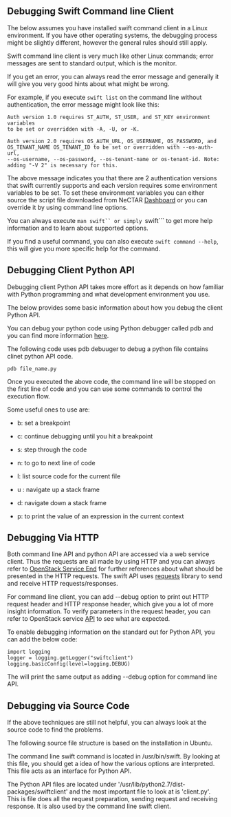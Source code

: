 ## Debugging Swift Command line Client

The below assumes you have installed swift command client in a Linux
environment. If you have other operating systems, the debugging process might be
slightly different, however the general rules should still apply.

Swift command line client is very much like other Linux commands; error messages
are sent to standard output, which is the monitor.

If you get an error, you can always read the error message and generally it will
give you very good hints about what might be wrong.

For example, if you execute ```swift list``` on the command line without
authentication, the error message might look like this:

```
Auth version 1.0 requires ST_AUTH, ST_USER, and ST_KEY environment variables
to be set or overridden with -A, -U, or -K.

Auth version 2.0 requires OS_AUTH_URL, OS_USERNAME, OS_PASSWORD, and
OS_TENANT_NAME OS_TENANT_ID to be set or overridden with --os-auth-url,
--os-username, --os-password, --os-tenant-name or os-tenant-id. Note:
adding "-V 2" is necessary for this.
```

The above message indicates you that there are 2 authentication versions that
swift currently supports and each version requires some environment variables
to be set. To set these environment variables you can either source the script
file downloaded from NeCTAR [Dashboard][dashboard] or you can override it by
using command line options.

You can always execute ```man swift`` or simply ```swift``` to get more help
information and to learn about supported options.

If you find a useful command, you can also execute ```swift command --help```,
this will give you more specific help for the command.

## Debugging Client Python API

Debugging client Python API takes more effort as it depends on how familiar
with Python programming and what development environment you use.

The below provides some basic information about how you debug the client Python
API.

You can debug your python code using Python debugger called pdb and you can find
more information [here][pdb].

The following code uses pdb debuuger to debug a python file contains clinet python
API code.

```
pdb file_name.py
```

Once you executed the above code, the command line will be stopped on the first
line of code and you can use some commands to control the execution flow.

Some useful ones to use are:

- b: set a breakpoint

- c: continue debugging until you hit a breakpoint

- s: step through the code

- n: to go to next line of code

- l: list source code for the current file

- u : navigate up a stack frame

- d: navigate down a stack frame

- p: to print the value of an expression in the current context


## Debugging Via HTTP

Both command line API and python API are accessed via a web service client.
Thus the requests are all made by using HTTP and you can always refer to
[OpenStack Service End][api] for further references about what should be
presented in the HTTP requests. The swift API uses [requests][requests] library
to send and receive HTTP requests/responses.

For command line client, you can add --debug option to print out HTTP request
header and HTTP response header, which give you a lot of more insight
information. To verify parameters in the request header, you can refer to
OpenStack service [API][api] to see what are expected.


To enable debugging information on the standard out for Python API, you can add
the below code:

```
import logging
logger = logging.getLogger("swiftclient")
logging.basicConfig(level=logging.DEBUG)

```

The will print the same output as adding --debug option for command line API.

## Debugging via Source Code

If the above techniques are still not helpful, you can always look at the source
code to find the problems.

The following source file structure is based on the installation in Ubuntu.

The command line swift command is located in /usr/bin/swift. By looking at this
file, you should get a idea of how the various options are interpreted. This file
acts as an interface for Python API.

The Python API files are located under
'/usr/lib/python2.7/dist-packages/swiftclient' and the most important file to look
at is 'client.py'. This is file does all the request preparation, sending request
and receiving response. It is also used by the command line swift client. 


[dashboard]: https://dashboard.rc.nectar.org.au
[api]: http://developer.openstack.org/api-ref-objectstorage-v1.html
[python api]: http://docs.openstack.org/developer/python-swiftclient/swiftclient.html
[pdb]: https://docs.python.org/2/library/pdb.html
[requests]: http://www.python-requests.org/en/latest/